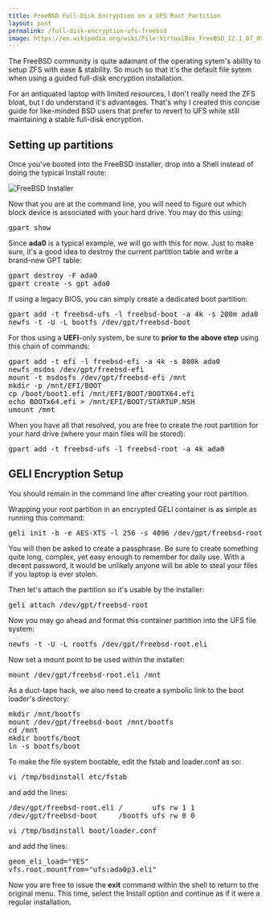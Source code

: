 ```yaml
---
title: FreeBSD Full-Disk Encryption on a UFS Root Partition
layout: post
permalink: /full-disk-encryption-ufs-freebsd
image: https://en.wikipedia.org/wiki/File:VirtualBox_FreeBSD_12.1_07_05_2020_11_59_43.png
---
```


The FreeBSD community is quite adamant of the operating sytem's ability to setup ZFS with ease & stability. So much so that it's the default file sytem when using a guided full-disk encryption installation.

For an antiquated laptop with limited resources, I don't really need the ZFS bloat, but I do understand it's advantages. That's why I created this concise guide for like-minded BSD users that prefer to revert to UFS while still maintaining a stable full-disk encryption.

## Setting up partitions

Once you've booted into the FreeBSD installer, drop into a Shell instead of doing the typical Install route:

![FreeBSD Installer](https://i.imgur.com/ETLO6Ui.png)

Now that you are at the command line, you will need to figure out which block device is associated with your hard drive. You may do this using:

<pre>
gpart show
</pre>

Since **ada0** is a typical example, we will go with this for now. Just to make sure, it's a good idea to destroy the current partition table and write a brand-new GPT table:

<pre>
gpart destroy -F ada0
gpart create -s gpt ada0
</pre>

If using a legacy BIOS, you can simply create a dedicated boot partition:

<pre>
gpart add -t freebsd-ufs -l freebsd-boot -a 4k -s 200m ada0
newfs -t -U -L bootfs /dev/gpt/freebsd-boot
</pre>

For thos using a **UEFI**-only system, be sure to **prior to the above step** using this chain of commands:

<pre>
gpart add -t efi -l freebsd-efi -a 4k -s 800k ada0
newfs_msdos /dev/gpt/freebsd-efi
mount -t msdosfs /dev/gpt/freebsd-efi /mnt
mkdir -p /mnt/EFI/BOOT
cp /boot/boot1.efi /mnt/EFI/BOOT/BOOTX64.efi
echo BOOTx64.efi > /mnt/EFI/BOOT/STARTUP.NSH
umount /mnt
</pre>

When you have all that resolved, you are free to create the root partition for your hard drive (where your main files will be stored):

<pre>
gpart add -t freebsd-ufs -l freebsd-root -a 4k ada0
</pre>

## GELI Encryption Setup

You should remain in the command line after creating your root partition.

Wrapping your root partition in an encrypted GELI container is as simple as running this command:

<pre>
geli init -b -e AES-XTS -l 256 -s 4096 /dev/gpt/freebsd-root
</pre>

You will then be asked to create a passphrase. Be sure to create something quite long, complex, yet easy enough to remember for daily use. With a decent password, it would be unlikely anyone will be able to steal your files if you laptop is ever stolen.

Then let's attach the partition so it's usable by the installer:

<pre>
geli attach /dev/gpt/freebsd-root
</pre>

Now you may go ahead and format this container partition into the UFS file system:

<pre>
newfs -t -U -L rootfs /dev/gpt/freebsd-root.eli
</pre>

Now set a mount point to be used within the installer:

<pre>
mount /dev/gpt/freebsd-root.eli /mnt
</pre>

As a duct-tape hack, we also need to create a symbolic link to the boot loader's directory:

<pre>
mkdir /mnt/bootfs
mount /dev/gpt/freebsd-boot /mnt/bootfs
cd /mnt
mkdir bootfs/boot
ln -s bootfs/boot
</pre>

To make the file system bootable, edit the fstab and loader.conf as so:

<pre>
vi /tmp/bsdinstall_etc/fstab
</pre>

and add the lines:

<pre>
/dev/gpt/freebsd-root.eli /       ufs rw 1 1
/dev/gpt/freebsd-boot     /bootfs ufs rw 0 0
</pre>

<pre>
vi /tmp/bsdinstall_boot/loader.conf
</pre>

and add the lines:

<pre>
geom_eli_load="YES"
vfs.root.mountfrom="ufs:ada0p3.eli"
</pre>

Now you are free to issue the **exit** command within the shell to return to the original menu. This time, select the Install option and continue as if it were a regular installation.
